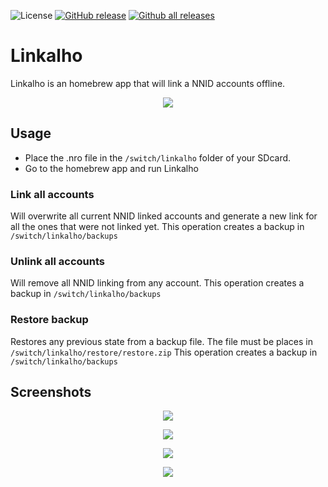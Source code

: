 ![License](https://img.shields.io/badge/License-GPLv3-blue.svg) [![GitHub release](https://img.shields.io/github/release/rdmrocha/linkalho.svg)](https://github.com/rdmrocha/linkalho/releases/latest/) [![Github all releases](https://img.shields.io/github/downloads/rdmrocha/linkalho/total.svg)](https://GitHub.com/rdmrocha/linkalho/releases/latest/)


# Linkalho

Linkalho is an homebrew app that will link a NNID accounts offline.

<p align="center"><img src="https://github.com/rdmrocha/linkalho/blob/master/icon.jpg"></p>

## Usage
- Place the .nro file in the `/switch/linkalho` folder of your SDcard.
- Go to the homebrew app and run Linkalho

### Link all accounts
Will overwrite all current NNID linked accounts and generate a new link for all the ones that were not linked yet.
This operation creates a backup in `/switch/linkalho/backups`

### Unlink all accounts
Will remove all NNID linking from any account.
This operation creates a backup in `/switch/linkalho/backups`

### Restore backup
Restores any previous state from a backup file. The file must be places in `/switch/linkalho/restore/restore.zip`
This operation creates a backup in `/switch/linkalho/backups`


## Screenshots
<p align="center"><img src="https://github.com/rdmrocha/linkalho/blob/master/raw/screenshot1.jpg"></p>
<p align="center"><img src="https://github.com/rdmrocha/linkalho/blob/master/raw/screenshot2.jpg"></p>
<p align="center"><img src="https://github.com/rdmrocha/linkalho/blob/master/raw/screenshot3.jpg"></p>
<p align="center"><img src="https://github.com/rdmrocha/linkalho/blob/master/raw/screenshot4.jpg"></p>
